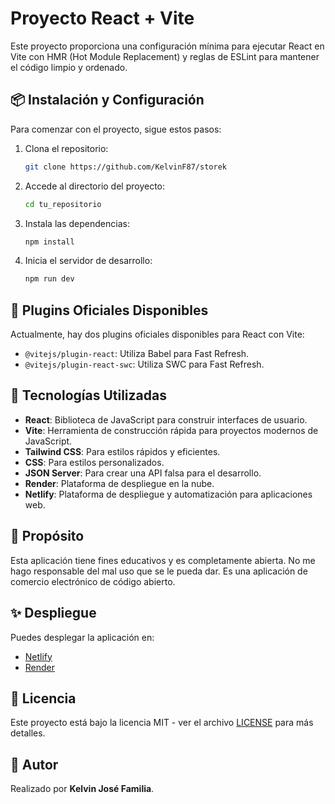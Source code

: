 # Proyecto React + Vite

Este proyecto proporciona una configuración mínima para ejecutar React en Vite con HMR (Hot Module Replacement) y reglas de ESLint para mantener el código limpio y ordenado.

## 📦 Instalación y Configuración

Para comenzar con el proyecto, sigue estos pasos:

1. Clona el repositorio:
   ```sh
   git clone https://github.com/KelvinF87/storek
   ```
2. Accede al directorio del proyecto:
   ```sh
   cd tu_repositorio
   ```
3. Instala las dependencias:
   ```sh
   npm install
   ```
4. Inicia el servidor de desarrollo:
   ```sh
   npm run dev
   ```

## 🔧 Plugins Oficiales Disponibles

Actualmente, hay dos plugins oficiales disponibles para React con Vite:

- `@vitejs/plugin-react`: Utiliza Babel para Fast Refresh.
- `@vitejs/plugin-react-swc`: Utiliza SWC para Fast Refresh.

## 🚀 Tecnologías Utilizadas

- **React**: Biblioteca de JavaScript para construir interfaces de usuario.
- **Vite**: Herramienta de construcción rápida para proyectos modernos de JavaScript.
- **Tailwind CSS**: Para estilos rápidos y eficientes.
- **CSS**: Para estilos personalizados.
- **JSON Server**: Para crear una API falsa para el desarrollo.
- **Render**: Plataforma de despliegue en la nube.
- **Netlify**: Plataforma de despliegue y automatización para aplicaciones web.

## 🎯 Propósito

Esta aplicación tiene fines educativos y es completamente abierta. No me hago responsable del mal uso que se le pueda dar. Es una aplicación de comercio electrónico de código abierto.

## ✨ Despliegue

Puedes desplegar la aplicación en:
- [Netlify](https://www.netlify.com/)
- [Render](https://render.com/)

## 📝 Licencia

Este proyecto está bajo la licencia MIT - ver el archivo [LICENSE](LICENSE) para más detalles.

## 👤 Autor

Realizado por **Kelvin José Familia**.